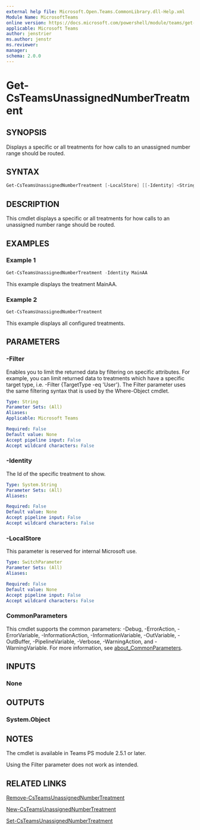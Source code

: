 ```yaml
---
external help file: Microsoft.Open.Teams.CommonLibrary.dll-Help.xml
Module Name: MicrosoftTeams
online version: https://docs.microsoft.com/powershell/module/teams/get-csteamsunassignednumbertreatment
applicable: Microsoft Teams
author: jenstrier
ms.author: jenstr
ms.reviewer: 
manager:
schema: 2.0.0
---
```


# Get-CsTeamsUnassignedNumberTreatment

## SYNOPSIS
Displays a specific or all treatments for how calls to an unassigned number range should be routed.

  
## SYNTAX

```powershell
Get-CsTeamsUnassignedNumberTreatment [-LocalStore] [[-Identity] <String>] [-Filter <String>] [<CommonParameters>]

```

## DESCRIPTION
This cmdlet displays a specific or all treatments for how calls to an unassigned number range should be routed.

## EXAMPLES

### Example 1
```powershell
Get-CsTeamsUnassignedNumberTreatment -Identity MainAA
```
This example displays the treatment MainAA.

### Example 2
```powershell
Get-CsTeamsUnassignedNumberTreatment
```
This example displays all configured treatments.


## PARAMETERS

### -Filter
Enables you to limit the returned data by filtering on specific attributes.
For example, you can limit returned data to treatments which have a specific target type, i.e. -Filter {TargetType -eq 'User'}. The Filter parameter uses the same filtering syntax that is used by the Where-Object cmdlet.

```yaml
Type: String
Parameter Sets: (All)
Aliases: 
Applicable: Microsoft Teams

Required: False
Default value: None
Accept pipeline input: False
Accept wildcard characters: False
```
### -Identity
The Id of the specific treatment to show.

```yaml
Type: System.String
Parameter Sets: (All)
Aliases:

Required: False
Default value: None
Accept pipeline input: False
Accept wildcard characters: False
```

### -LocalStore
This parameter is reserved for internal Microsoft use.

```yaml
Type: SwitchParameter
Parameter Sets: (All)
Aliases:

Required: False
Default value: None
Accept pipeline input: False
Accept wildcard characters: False
```

### CommonParameters
This cmdlet supports the common parameters: -Debug, -ErrorAction, -ErrorVariable, -InformationAction, -InformationVariable, -OutVariable, -OutBuffer, -PipelineVariable, -Verbose, -WarningAction, and -WarningVariable. For more information, see [about_CommonParameters](https://go.microsoft.com/fwlink/?LinkID=113216).

## INPUTS

### None

## OUTPUTS

### System.Object

## NOTES
The cmdlet is available in Teams PS module 2.5.1 or later.

Using the Filter parameter does not work as intended.

## RELATED LINKS
[Remove-CsTeamsUnassignedNumberTreatment](Remove-CsTeamsUnassignedNumberTreatment.md)

[New-CsTeamsUnassignedNumberTreatment](New-CsTeamsUnassignedNumberTreatment.md)

[Set-CsTeamsUnassignedNumberTreatment](Set-CsTeamsUnassignedNumberTreatment.md)
